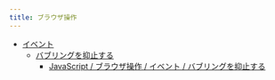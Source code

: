 ```yaml
---
title: ブラウザ操作
---
```



- [イベント](//n/PGM/JavaScript/Ope/ブラウザ操作/イベント/index.md)
    - [バブリングを抑止する](//n/PGM/JavaScript/Ope/ブラウザ操作/イベント/バブリングを抑止する/index.md)
        - [JavaScript / ブラウザ操作 / イベント / バブリングを抑止する](/d/2009/02/07/JavaScript_でバブリングを抑止する.md)




